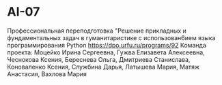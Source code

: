# AI-07
Профессиональная переподготовка "Решение прикладных и фундаментальных задач в гуманитаристике с использован6ием языка программирования Python https://dpo.urfu.ru/programs/92
Команда проекта: Моцейко Ирина Сергеевна, Гужва Елизавета Алексеевна, Чеснокова Ксения, Береснева Ольга, Дмитриева Станислава, Коноваленко Ксения, Службина Дарья, Латышева Мария, Матяж Анастасия, Вахлова Мария
